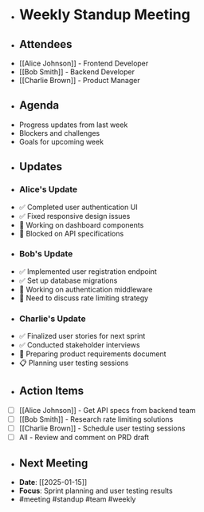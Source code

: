 - # Weekly Standup Meeting
- ## Attendees
- [[Alice Johnson]] - Frontend Developer
- [[Bob Smith]] - Backend Developer
- [[Charlie Brown]] - Product Manager
- ## Agenda
- Progress updates from last week
- Blockers and challenges
- Goals for upcoming week
- ## Updates
- ### Alice's Update
- ✅ Completed user authentication UI
- ✅ Fixed responsive design issues
- 🚧 Working on dashboard components
- 🚨 Blocked on API specifications
- ### Bob's Update
- ✅ Implemented user registration endpoint
- ✅ Set up database migrations
- 🚧 Working on authentication middleware
- 💭 Need to discuss rate limiting strategy
- ### Charlie's Update
- ✅ Finalized user stories for next sprint
- ✅ Conducted stakeholder interviews
- 🚧 Preparing product requirements document
- 📋 Planning user testing sessions
- ## Action Items
- [ ] [[Alice Johnson]] - Get API specs from backend team
- [ ] [[Bob Smith]] - Research rate limiting solutions
- [ ] [[Charlie Brown]] - Schedule user testing sessions
- [ ] All - Review and comment on PRD draft
- ## Next Meeting
- **Date**: [[2025-01-15]]
- **Focus**: Sprint planning and user testing results
- #meeting #standup #team #weekly